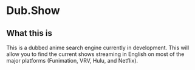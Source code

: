 # Dub.Show


## What this is
This is a dubbed anime search engine currently in development. This will allow you to find the current shows streaming in English on most of the major platforms (Funimation, VRV, Hulu, and Netflix).


